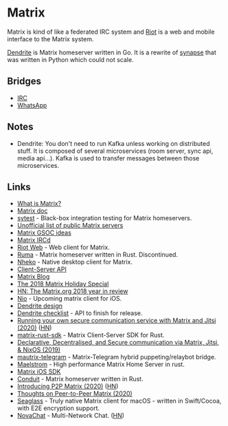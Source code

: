# Matrix

Matrix is kind of like a federated IRC system and [Riot](https://about.riot.im) is a web and mobile interface to the Matrix system.

[Dendrite](https://github.com/matrix-org/dendrite) is Matrix homeserver written in Go. It is a rewrite of [synapse](https://github.com/matrix-org/synapse) that was written in Python which could not scale.

## Bridges

* [IRC](https://github.com/matrix-org/matrix-ircd)
* [WhatsApp](https://github.com/tulir/mautrix-whatsapp)

## Notes

* Dendrite: You don't need to run Kafka unless working on distributed stuff. It is composed of several microservices \(room server, sync api, media api...\). Kafka is used to transfer messages between those microservices.

## Links

* [What is Matrix?](https://matrix.org/docs/guides/faq.html#what-is-matrix)
* [Matrix doc](https://github.com/matrix-org/matrix-doc)
* [sytest](https://github.com/matrix-org/sytest) - Black-box integration testing for Matrix homeservers.
* [Unofficial list of public Matrix servers](https://www.hello-matrix.net/public_servers.php)
* [Matrix GSOC ideas](https://github.com/matrix-org/GSoC/blob/master/IDEAS.md#what-is-matrix)
* [Matrix IRCd](https://github.com/matrix-org/matrix-ircd)
* [Riot Web](https://github.com/vector-im/riot-web) - Web client for Matrix.
* [Ruma](https://github.com/ruma/homeserver) - Matrix homeserver written in Rust. Discontinued.
* [Nheko](https://github.com/mujx/nheko) - Native desktop client for Matrix.
* [Client-Server API](https://matrix.org/docs/spec/client_server/r0.3.0.html)
* [Matrix Blog](https://matrix.org/blog/posts/)
* [The 2018 Matrix Holiday Special](https://matrix.org/blog/2018/12/25/the-2018-matrix-holiday-special/)
* [HN: The Matrix.org 2018 year in review](https://news.ycombinator.com/item?id=18756787)
* [Nio](https://github.com/kiliankoe/nio) - Upcoming matrix client for iOS.
* [Dendrite design](https://github.com/matrix-org/dendrite/blob/master/DESIGN.md)
* [Dendrite checklist](https://docs.google.com/spreadsheets/d/1tkMNpIpPjvuDJWjPFbw_xzNzOHBA-Hp50Rkpcr43xTw) - API to finish for release.
* [Running your own secure communication service with Matrix and Jitsi \(2020\)](https://matrix.org/blog/2020/04/06/running-your-own-secure-communication-service-with-matrix-and-jitsi) \([HN](https://news.ycombinator.com/item?id=22802645)\)
* [matrix-rust-sdk](https://github.com/matrix-org/matrix-rust-sdk) - Matrix Client-Server SDK for Rust.
* [Declarative, Decentralised, and Secure communication via Matrix, Jitsi, & NixOS \(2019\)](https://kaushikc.org/posts/matrix-jitsi-nixos.html)
* [mautrix-telegram](https://github.com/tulir/mautrix-telegram) - Matrix-Telegram hybrid puppeting/relaybot bridge.
* [Maelstrom](https://github.com/maelstrom-rs/maelstrom) - High performance Matrix Home Server in rust.
* [Matrix iOS SDK](https://github.com/matrix-org/matrix-ios-sdk)
* [Conduit](https://git.koesters.xyz/timo/conduit) - Matrix homeserver written in Rust.
* [Introducing P2P Matrix \(2020\)](https://matrix.org/blog/2020/06/02/introducing-p-2-p-matrix) \([HN](https://news.ycombinator.com/item?id=23393935)\)
* [Thoughts on Peer-to-Peer Matrix \(2020\)](https://neilalexander.dev/2020/06/02/thoughts-p2p-matrix.html)
* [Seaglass](https://github.com/neilalexander/seaglass) - Truly native Matrix client for macOS - written in Swift/Cocoa, with E2E encryption support.
* [NovaChat](https://nova.chat/) - Multi-Network Chat. \([HN](https://news.ycombinator.com/item?id=23693371)\)

